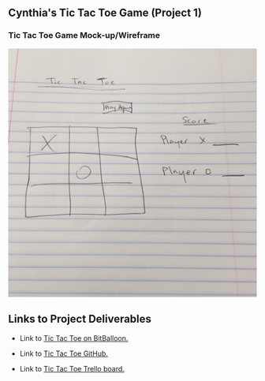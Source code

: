 <h2>Cynthia's Tic Tac Toe Game (Project 1)</h2>

<h3>Tic Tac Toe Game Mock-up/Wireframe</h3>

  <img src="https://github.com/cynthiahanna/project1tictactoe/blob/master/app/images/tictactoewireframe.jpg" style="max-width:100%;">

<h2>Links to Project Deliverables</h2>

  <ul>
    <li>Link to <a href="http://biographer-aaron-40083.bitballoon.com/" target="_blank">Tic Tac Toe on BitBalloon.</a></li>
  </ul>

  <ul>
    <li>Link to <a href="https://github.com/cynthiahanna/project1tictactoe" target="_blank">Tic Tac Toe GitHub.</a></li>
  </ul>

  <ul>
    <li>Link to <a href="https://trello.com/b/pJQ4vvzX/tic-tac-toe" target="_blank">Tic Tac Toe Trello board.</a></li>
  </ul>
